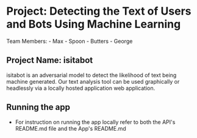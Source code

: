# Project: Detecting the Text of Users and Bots Using Machine Learning

Team Members:
    - Max
    - Spoon
    - Butters
    - George

## Project Name: isitabot

isitabot is an adversarial model to detect the likelihood of text being machine
generated. Our text analysis tool can be used graphically or headlessly via a
locally hosted application web application.

## Running the app

- For instruction on running the app locally refer to both
  the API's README.md file and the App's README.md

